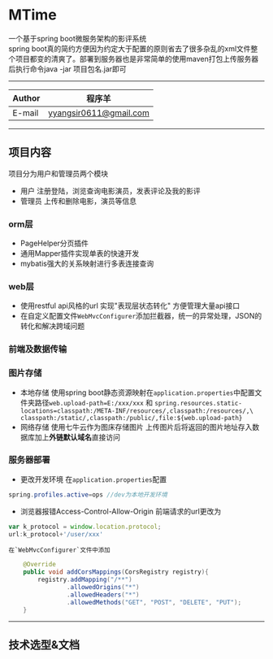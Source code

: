 ﻿# MTime
一个基于spring boot微服务架构的影评系统<br>
spring boot真的简约方便因为约定大于配置的原则省去了很多杂乱的xml文件整个项目都变的清爽了。部署到服务器也是非常简单的使用maven打包上传服务器后执行命令java -jar 项目包名.jar即可

---

|Author|程序羊|
|---|---
|E-mail|yyangsir0611@gmail.com

----------

## 项目内容
项目分为用户和管理员两个模块<br>

 - 用户 注册登陆，浏览查询电影演员，发表评论及我的影评
 - 管理员 上传和删除电影，演员等信息

### orm层

 - PageHelper分页插件
 - 通用Mapper插件实现单表的快速开发
 - mybatis强大的关系映射进行多表连接查询

### web层

 - 使用restful api风格的url 实现"表现层状态转化" 方便管理大量api接口 
 - 在自定义配置文件`WebMvcConfigurer`添加拦截器，统一的异常处理，JSON的转化和解决跨域问题 

### 前端及数据传输

### 图片存储

 - 本地存储 
     使用spring boot静态资源映射在`application.properties`中配置文件夹路径`web.upload-path=E:/xxx/xxx` 和 `spring.resources.static-locations=classpath:/META-INF/resources/,classpath:/resources/,\
  classpath:/static/,classpath:/public/,file:${web.upload-path}`
 - 网络存储 
    使用七牛云作为图床存储图片 上传图片后将返回的图片地址存入数据库加上**外链默认域名**直接访问



### 服务器部署

 - 更改开发环境 在`application.properties`配置
``` java
spring.profiles.active=ops //dev为本地开发环境
```
 - 浏览器报错Access-Control-Allow-Origin
    前端请求的url更改为
```js
var k_protocol = window.location.protocol;
url:k_protocol+'/user/xxx'
```
    在`WebMvcConfigurer`文件中添加
```java
    @Override
    public void addCorsMappings(CorsRegistry registry){
        registry.addMapping("/**")
                .allowedOrigins("*")
                .allowedHeaders("*")
                .allowedMethods("GET", "POST", "DELETE", "PUT");
    }
```


----------
## 技术选型&文档

